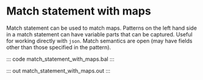 # Match statement with maps

Match statement can be used to match maps. Patterns on the left hand side in a match statement can have variable
parts that can be captured. Useful for working directly with `json`. Match semantics are open (may have fields other than those specified in the pattern).

::: code match_statement_with_maps.bal :::

::: out match_statement_with_maps.out :::